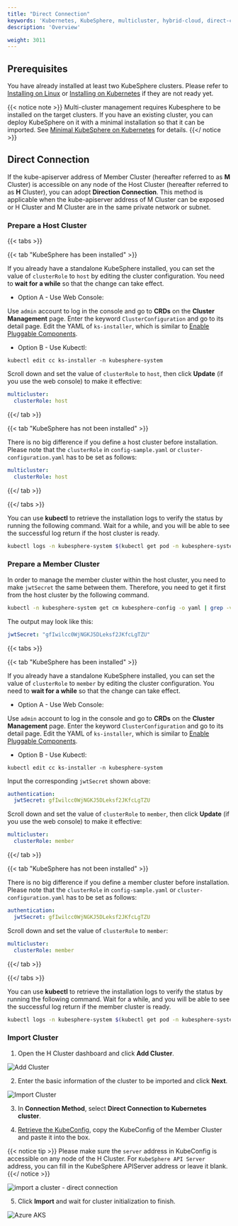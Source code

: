```yaml
---
title: "Direct Connection"
keywords: 'Kubernetes, KubeSphere, multicluster, hybrid-cloud, direct-connection'
description: 'Overview'

weight: 3011
---
```


## Prerequisites

You have already installed at least two KubeSphere clusters. Please refer to [Installing on Linux](../../../installing-on-linux) or [Installing on Kubernetes](../../../installing-on-kubernetes) if they are not ready yet.

{{< notice note >}}
Multi-cluster management requires Kubesphere to be installed on the target clusters. If you have an existing cluster, you can deploy KubeSphere on it with a minimal installation so that it can be imported. See [Minimal KubeSphere on Kubernetes](../../../quick-start/minimal-kubesphere-on-k8s/) for details.
{{</ notice >}}

## Direct Connection

If the kube-apiserver address of Member Cluster (hereafter referred to as **M** Cluster) is accessible on any node of the Host Cluster (hereafter referred to as **H** Cluster), you can adopt **Direction Connection**. This method is applicable when the kube-apiserver address of M Cluster can be exposed or H Cluster and M Cluster are in the same private network or subnet.

### Prepare a Host Cluster

{{< tabs >}}

{{< tab "KubeSphere has been installed" >}}

If you already have a standalone KubeSphere installed, you can set the value of  `clusterRole` to `host` by editing the cluster configuration. You need to **wait for a while** so that the change can take effect.

- Option A - Use Web Console:

Use `admin` account to log in the console and go to **CRDs** on the **Cluster Management** page. Enter the keyword `ClusterConfiguration` and go to its detail page. Edit the YAML of `ks-installer`, which is similar to [Enable Pluggable Components](../../../pluggable-components/).

- Option B - Use Kubectl:

```shell
kubectl edit cc ks-installer -n kubesphere-system
```

Scroll down and set the value of `clusterRole` to `host`, then click **Update** (if you use the web console) to make it effective:

```yaml
multicluster:
  clusterRole: host
```

{{</ tab >}}

{{< tab "KubeSphere has not been installed" >}}

There is no big difference if you define a host cluster before installation. Please note that the `clusterRole` in `config-sample.yaml` or `cluster-configuration.yaml` has to be set as follows:

```yaml
multicluster:
  clusterRole: host
```

{{</ tab >}}

{{</ tabs >}}

You can use **kubectl** to retrieve the installation logs to verify the status by running the following command. Wait for a while, and you will be able to see the successful log return if the host cluster is ready.

```bash
kubectl logs -n kubesphere-system $(kubectl get pod -n kubesphere-system -l app=ks-install -o jsonpath='{.items[0].metadata.name}') -f
```

### Prepare a Member Cluster

In order to manage the member cluster within the host cluster, you need to make `jwtSecret` the same between them. Therefore, you need to get it first from the host cluster by the following command.

```bash
kubectl -n kubesphere-system get cm kubesphere-config -o yaml | grep -v "apiVersion" | grep jwtSecret
```

The output may look like this:

```yaml
jwtSecret: "gfIwilcc0WjNGKJ5DLeksf2JKfcLgTZU"
```

{{< tabs >}}

{{< tab "KubeSphere has been installed" >}}

If you already have a standalone KubeSphere installed, you can set the value of  `clusterRole` to `member` by editing the cluster configuration. You need to **wait for a while** so that the change can take effect.

- Option A - Use Web Console:

Use `admin` account to log in the console and go to **CRDs** on the **Cluster Management** page. Enter the keyword `ClusterConfiguration` and go to its detail page. Edit the YAML of `ks-installer`, which is similar to [Enable Pluggable Components](../../../pluggable-components/).

- Option B - Use Kubectl:

```shell
kubectl edit cc ks-installer -n kubesphere-system
```

Input the corresponding `jwtSecret` shown above:

```yaml
authentication:
  jwtSecret: gfIwilcc0WjNGKJ5DLeksf2JKfcLgTZU
```

Scroll down and set the value of `clusterRole` to `member`, then click **Update** (if you use the web console) to make it effective:

```yaml
multicluster:
  clusterRole: member
```

{{</ tab >}}

{{< tab "KubeSphere has not been installed" >}}

There is no big difference if you define a member cluster before installation. Please note that the `clusterRole` in `config-sample.yaml` or `cluster-configuration.yaml` has to be set as follows:

```yaml
authentication:
  jwtSecret: gfIwilcc0WjNGKJ5DLeksf2JKfcLgTZU
```

Scroll down and set the value of `clusterRole` to `member`:

```yaml
multicluster:
  clusterRole: member
```

{{</ tab >}}

{{</ tabs >}}

You can use **kubectl** to retrieve the installation logs to verify the status by running the following command. Wait for a while, and you will be able to see the successful log return if the member cluster is ready.

```bash
kubectl logs -n kubesphere-system $(kubectl get pod -n kubesphere-system -l app=ks-install -o jsonpath='{.items[0].metadata.name}') -f
```

### Import Cluster

1. Open the H Cluster dashboard and click **Add Cluster**.

![Add Cluster](https://ap3.qingstor.com/kubesphere-website/docs/20200827231611.png)

2. Enter the basic information of the cluster to be imported and click **Next**.

![Import Cluster](https://ap3.qingstor.com/kubesphere-website/docs/20200827211842.png)

3. In **Connection Method**, select **Direct Connection to Kubernetes cluster**.  

4. [Retrieve the KubeConfig](../retrieve-kubeconfig), copy the KubeConfig of the Member Cluster and paste it into the box.

{{< notice tip >}}
Please make sure the `server` address in KubeConfig is accessible on any node of the H Cluster. For `KubeSphere API Server` address, you can fill in the KubeSphere APIServer address or leave it blank.
{{</ notice >}}

![import a cluster - direct connection](/images/docs/direct_import_en.png)

5. Click **Import** and wait for cluster initialization to finish.

![Azure AKS](https://ap3.qingstor.com/kubesphere-website/docs/20200827231650.png)
